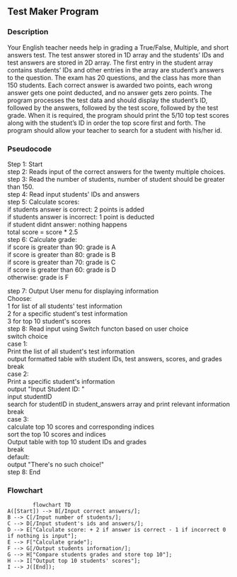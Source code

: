 ## Test Maker Program
### Description
Your English teacher needs help in grading a True/False, Multiple, and short answers test. The
test answer stored in 1D array and the students’ IDs and test answers are stored in 2D array. The
first entry in the student array contains students’ IDs and other entries in the array are student’s
answers to the question. The exam has 20 questions, and the class has more than 150 students.
Each correct answer is awarded two points, each wrong answer gets one point deducted, and no answer gets zero points. The program processes the test data and should display the student’s ID,
followed by the answers, followed by the test score, followed by the test grade. When it is
required, the program should print the 5/10 top test scores along with the student’s ID in order
the top score first and forth. The program should allow your teacher to search for a student with
his/her id.
### Pseudocode
Step 1: Start <br />
step 2: Reads input of the correct answers for the twenty multiple choices. <br />
step 3: Read the number of students, number of student should be greater than 150. <br />
step 4: Read input students' IDs and answers<br />
step 5: Calculate scores: <br />
        if students answer is correct: 2 points is added <br />
        if students answer is incorrect: 1 point is deducted <br />
        if student didnt answer: nothing happens <br />
        total score = score * 2.5 <br />
step 6: Calculate grade: <br />
        if score is greater than 90: grade is A <br />
        if score is greater than 80: grade is B <br />
        if score is greater than 70: grade is C <br />
        if score is greater than 60: grade is D <br />
        otherwise: grade is F <br />
        
step 7: Output User menu for displaying information <br />
Choose: <br />
    1 for list of all students' test information <br />
    2 for a specific student's test information <br />
    3 for top 10 student's scores<br />
step 8: Read input using Switch functon based on user choice <br />
switch choice <br />
    case 1: <br />
        Print the list of all student's test information <br />
        output formatted table with student IDs, test answers, scores, and grades <br />
        break <br />
    case 2: <br />
        Print a specific student's information <br />
        output "Input Student ID: " <br />
        input studentID <br />
        search for studentID in student_answers array and print relevant information <br />
        break <br />
    case 3: <br />
        calculate top 10 scores and corresponding indices <br />
        sort the top 10 scores and indices <br />
        Output table with top 10 student IDs and grades <br />
        break  <br />
    default: <br />
        output "There's no such choice!" <br />
step 8: End <br />

### Flowchart
```mermaid
        flowchart TD
A([Start]) --> B[/Input correct answers/];
B --> C[/Input number of students/];
C --> D[/Input student's ids and answers/];
D --> E["Calculate score: + 2 if answer is correct - 1 if incorrect 0 if nothing is input"];
E --> F["Calculate grade"];
F --> G[/Output students information/];
G --> H["Compare students grades and store top 10"];
H --> I["Output top 10 students' scores"];
I --> J([End]);
```

